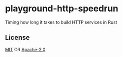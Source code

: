 # playground-http-speedrun
Timing how long it takes to build HTTP services in Rust

## License
[MIT](./LICENSE-MIT) OR [Apache-2.0](./LICENSE-APACHE)
